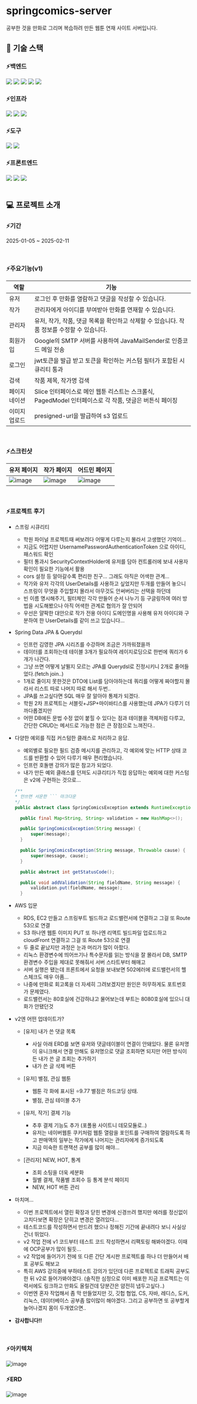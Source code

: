 ﻿# springcomics-server
 <p>공부한 것을 만화로 그리며 복습하려 만든 웹툰 연재 사이트 서버입니다.</p>

## 🚀 기술 스택
### ⚡백엔드
<div>
<img src="https://img.shields.io/badge/spring boot-6DB33F?style=for-the-badge&logo=springboot&logoColor=white">
<img src="https://img.shields.io/badge/Spring JPA-59666C?style=for-the-badge&logo=hibernate&logoColor=white"> 
<img src="https://img.shields.io/badge/mysql-4479A1?style=for-the-badge&logo=mysql&logoColor=white"> 
<img src="https://img.shields.io/badge/security-6DB33F?style=for-the-badge&logo=springsecurity&logoColor=white"> 
<img src="https://img.shields.io/badge/intelli j-000000?style=for-the-badge&logo=intellijidea&logoColor=white">
</div>

### ⚡인프라
<div>
  <img src="https://img.shields.io/badge/AWS EC2-FF9900?style=for-the-badge&logo=amazonec2&logoColor=white">
  <img src="https://img.shields.io/badge/AWS RDS-527FFF?style=for-the-badge&logo=amazonrds&logoColor=white">
  <img src="https://img.shields.io/badge/AWS S3-569A31?style=for-the-badge&logo=amazons3&logoColor=white">
</div>

### ⚡도구
<div>
  <img src="https://img.shields.io/badge/github-181717?style=for-the-badge&logo=github&logoColor=white">
  <img src="https://img.shields.io/badge/postman-FF6C37?style=for-the-badge&logo=postman&logoColor=white">
</div>

### ⚡프론트엔드
<div>
  <img src="https://img.shields.io/badge/react-61DAFB?style=for-the-badge&logo=react&logoColor=black">
  <img src="https://img.shields.io/badge/VS%20Code-007ACC?style=for-the-badge&logo=visualstudiocode&logoColor=white">  
  <img src="https://img.shields.io/badge/AWS S3-569A31?style=for-the-badge&logo=amazons3&logoColor=white">
</div>


<br/>

## 💻 프로젝트 소개

### ⚡기간
2025-01-05 ~ 2025-02-11

 <br/>

### ⚡주요기능(v1)

| 역할 | 기능 |
| ----- | ----- |
|유저|로그인 후 만화를 열람하고 댓글을 작성할 수 있습니다.|
|작가|관리자에게 아이디를 부여받아 만화를 연재할 수 있습니다.|
|관리자|유저, 작가, 작품, 댓글 목록을 확인하고 삭제할 수 있습니다. 작품 정보를 수정할 수 있습니다.|
|회원가입|Google의 SMTP 서버를 사용하여 JavaMailSender로 인증코드 메일 전송|
|로그인|jwt토큰을 발급 받고 토큰을 확인하는 커스텀 필터가 포함된 시큐리티 통과|
|검색|작품 제목, 작가명 검색|
|페이지네이션|Slice 인터페이스로 메인 웹툰 리스트는 스크롤식, PagedModel 인터페이스로 각 작품, 댓글은 버튼식 페이징|
|이미지 업로드|presigned-url을 발급하여 s3 업로드|

 <br/>

### ⚡스크린샷

| 유저 페이지 | 작가 페이지 | 어드민 페이지 |
| ----- | ----- | ----- |
|![image](https://github.com/user-attachments/assets/63f91eb0-7fb3-4409-a87f-b7cca6cebbab)|![image](https://github.com/user-attachments/assets/f8761566-e8e1-4dd0-b697-cbc14d63c9a4)|![image](https://github.com/user-attachments/assets/0855f479-a164-4b09-97a9-654c287b6489)|

 <br/>

### ⚡프로젝트 후기


- 스프링 시큐리티
  - 학원 파이널 프로젝트때 써보려다 어떻게 다루는지 몰라서 고생했던 기억이...
  - 지금도 어렵지만 UsernamePasswordAuthenticationToken 으로 아이디, 패스워드 확인
  - 필터 통과시 SecurityContextHolder에 유저를 담아 컨트롤러에 보내 사용자 확인이 필요한 기능에서 활용
  - cors 설정 등 알아갈수록 편리한 친구... 그래도 아직은 어색한 관계...
  - 작가와 유저 각각의 UserDetails를 사용하고 싶었지만 두개를 만들어 놓으니 스프링이 무엇을 주입할지 몰라서 아무것도 안써버리는 선택을 하던데
  - 빈 이름 명시해주기, 필터체인 각각 만들어 순서 나누기 등 구글링하여 여러 방법을 시도해봤으나 아직 어색한 관계로 협의가 잘 안되어
  - 우선은 얄팍한 대안으로 작가 전용 아이디 도메인명을 사용해 유저 아이디와 구분하여 한 UserDetails를 같이 쓰고 있습니다...

- Spring Data JPA & Querydsl
  - 인프런 김영한 JPA 시리즈를 수강하며 조금은 가까워졌을까
  - 데이터를 조회하는데 테이블 3개가 필요하여 레이지로딩으로 한번에 쿼리가 6개가 나간다.
  - 그냥 쓰면 어떻게 날뛸지 모르는 JPA를 Querydsl로 진정시키니 2개로 줄어들었다.(fetch join..)
  - 1개로 줄이지 못한것은 DTO에 List를 담아야하는데 쿼리를 어떻게 짜야할지 몰라서 리스트 따로 나머지 따로 해서 두번..
  - JPA를 쓰고싶다면 SQL 매우 잘 알아야 통제가 되겠다.
  - 학원 2차 프로젝트는 서블릿+JSP+마이바티스를 사용했는데 JPA가 다루기 더 까다롭겠지만
  - 어떤 DB에든 문법 수정 없이 붙힐 수 있다는 점과 테이블을 객체처럼 다루고, 간단한 CRUD는 메서드로 가능한 점은 큰 장점으로 느껴진다..
 
- 다양한 예외를 직접 커스텀한 클래스로 처리하고 응답.
  - 예외별로 필요한 필드 검증 메시지를 관리하고, 각 예외에 맞는 HTTP 상태 코드를 반환할 수 있어 다루기 매우 편리했습니다.
  - 인프런 호돌맨 강의가 많은 참고가 되었다.
  - 내가 만든 예외 클래스를 던져도 시큐리티가 직접 응답하는 예외에 대한 커스텀은 v2에 구현하는 것으로...
  ```java
  /**
  * 안쓰면 서운한 ``` 마크다운
  */
  public abstract class SpringComicsException extends RuntimeException {

    public final Map<String, String> validation = new HashMap<>();

    public SpringComicsException(String message) {
        super(message);
    }

    public SpringComicsException(String message, Throwable cause) {
        super(message, cause);
    }

    public abstract int getStatusCode();

    public void addValidation(String fieldName, String message) {
        validation.put(fieldName, message);
    }

  ```

- AWS 입문
  - RDS, EC2 만들고 스프링부트 빌드하고 로드밸런서에 연결하고 그걸 또 Route 53으로 연결
  - S3 하나엔 웹툰 이미지 PUT 또 하나엔 리액트 빌드파일 업로드하고 cloudFront 연결하고 그걸 또 Route 53으로 연결
  - 두 줄로 끝났지만 과정은 눈과 머리가 많이 아팠다.
  - 리눅스 환경변수에 띄어쓰기나 특수문자를 읽는 방식을 잘 몰라서 DB, SMTP 환경변수 주입을 제대로 못해줘서 서버 스타트부터 해매고
  - 서버 실행은 됐는데 프론트에서 요청을 보내보면 502에러에 로드밸런서의 헬스체크도 매우 아픔...
  - 나중에 만화로 회고록을 더 자세히 그려보겠지만 원인은 허무하게도 포트번호가 문제였다. 
  - 로드밸런서는 80호실에 건강하냐고 물어보는데 부트는 8080호실에 있으니 대화가 안됐던것

- v2엔 어떤 업데이트가?
  - [유저] 내가 쓴 댓글 목록
    - 사실 아래 ERD를 보면 유저와 댓글테이블이 연결이 안돼있다. 물론 유저명이 유니크해서 연결 안해도 유저명으로 댓글 조회하면 되지만 어떤 방식이든 내가 쓴 글 조회는 추가하기
    - 내가 쓴 글 삭제 버튼

  - [유저] 별점, 관심 웹툰
    - 웹툰 각 화에 표시된 ⭐9.77 별점은 하드코딩 상태.
    - 별점, 관심 테이블 추가 

  - [유저, 작가] 결제 기능
    - 추후 결제 기능도 추가 (포폴용 사이트니 데모모듈로..)
    - 유저는 네이버웹툰 쿠키처럼 웹툰 열람을 포인트를 구매하여 열람하도록 하고 판매액의 일부는 작가에게 나머지는 관리자에게 증가되도록
    - 지금 미숙한 트랜잭션 공부를 많이 해야...

  - [관리자] NEW, HOT, 통계
    - 조회 소팅을 더욱 세분화
    - 월별 결제, 작품별 조회수 등 통계 분석 페이지
    - NEW, HOT 버튼 관리
   
- 마치며...
  - 이번 프로젝트에서 열린 확장과 닫힌 변경에 신경쓰려 했지만 에러를 정신없이 고치다보면 확장은 닫히고 변경은 열려있다...
  - 테스트코드를 작성하면서 만드려 했으나 정해진 기간에 끝내려다 보니 사실상 건너 뛰었다.
  - v2 작업 전에 v1 코드부터 테스트 코드 작성하면서 리팩토링 해봐야겠다. 이때에 OCP공부가 많이 될듯...
  - v2 작업에 들어가기 전에 또 다른 간단 게시판 프로젝트를 하나 더 만들어서 배포 공부도 해보고
  - 특히 AWS 강의중에 부하테스트 강의가 있던데 다른 프로젝트로 트래픽 공부도 한 뒤 v2로 들어가봐야겠다. (솔직한 심정으로 이미 배포한 지금 프로젝트는 이력서에도 링크하고 만화도 올릴건데 당분간은 얌전히 냅두고싶다..)
  - 이번엔 혼자 작업해서 좀 막 만들었지만 깃, 깃헙 협업, CS, 자바, 레디스, 도커, 리눅스, 데이터베이스 공부좀 많이많이 해야겠다. 그리고 공부하면 또 공부할게 늘어나겠지 몸이 두개였으면..

- **감사합니다!!**

 <br/>

### ⚡아키텍쳐
![image](https://github.com/user-attachments/assets/cfb38bb8-7195-4216-83e5-3ab86212b4e0)

### ⚡ERD
![image](https://github.com/user-attachments/assets/0c154722-a516-4c53-bc0f-01264492176a)

